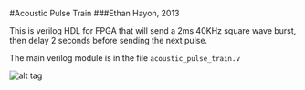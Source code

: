#Acoustic Pulse Train
###Ethan Hayon, 2013

This is verilog HDL for FPGA that will send a 2ms 40KHz square wave burst, then delay 2 seconds before sending the next pulse.

The main verilog module is in the file `acoustic_pulse_train.v`

![alt tag](http://i.imgur.com/mpzst9o.png)
